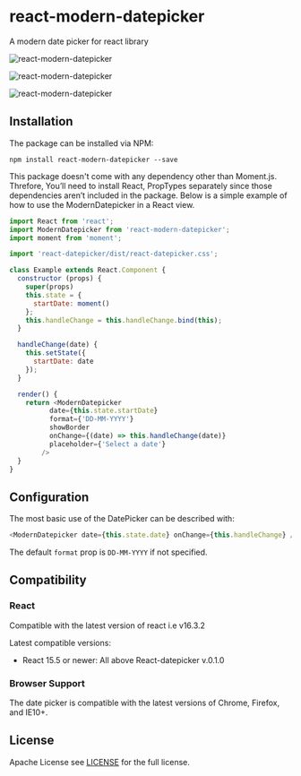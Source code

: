 # react-modern-datepicker
A modern date picker for react library

![react-modern-datepicker](https://github.com/talentedandrew/react-modern-datepicker/blob/master/dateview.jpg "react-modern-datepicker date view")

![react-modern-datepicker](https://github.com/talentedandrew/react-modern-datepicker/blob/master/monthview.jpg "react-modern-datepicker month view")

![react-modern-datepicker](https://github.com/talentedandrew/react-modern-datepicker/blob/master/yearview.jpg "react-modern-datepicker year view")


## Installation

The package can be installed via NPM:

```
npm install react-modern-datepicker --save
```

This package doesn't come with any dependency other than Moment.js. Threfore, You’ll need to install React, PropTypes separately since those dependencies aren’t included in the package. Below is a simple example of how to use the ModernDatepicker in a React view.

```js
import React from 'react';
import ModernDatepicker from 'react-modern-datepicker';
import moment from 'moment';

import 'react-datepicker/dist/react-datepicker.css';

class Example extends React.Component {
  constructor (props) {
    super(props)
    this.state = {
      startDate: moment()
    };
    this.handleChange = this.handleChange.bind(this);
  }

  handleChange(date) {
    this.setState({
      startDate: date
    });
  }

  render() {
    return <ModernDatepicker 
          date={this.state.startDate} 
          format={'DD-MM-YYYY'} 
          showBorder        
          onChange={(date) => this.handleChange(date)}
          placeholder={'Select a date'}
        />
  }
}
```

## Configuration

The most basic use of the DatePicker can be described with:

```js
<ModernDatepicker date={this.state.date} onChange={this.handleChange} />
```
The default `format` prop is `DD-MM-YYYY` if not specified.

## Compatibility

### React

Compatible with the latest version of react i.e v16.3.2

Latest compatible versions:
- React 15.5 or newer: All above React-datepicker v.0.1.0

### Browser Support

The date picker is compatible with the latest versions of Chrome, Firefox, and IE10+.

## License

 Apache License
 see [LICENSE](./LICENSE) for the full license.
